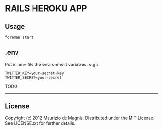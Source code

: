 # RAILS HEROKU APP

Usage
-----

```bash
foreman start
```

## .env

Put in .env file the environment variables. e.g.:

```
TWITTER_KEY=your-secret-key
TWITTER_SECRET=your-secret
```

TODO
____

License
-------

Copyright (c) 2012 Maurizio de Magnis. Distributed under the MIT License. See LICENSE.txt for further details.
